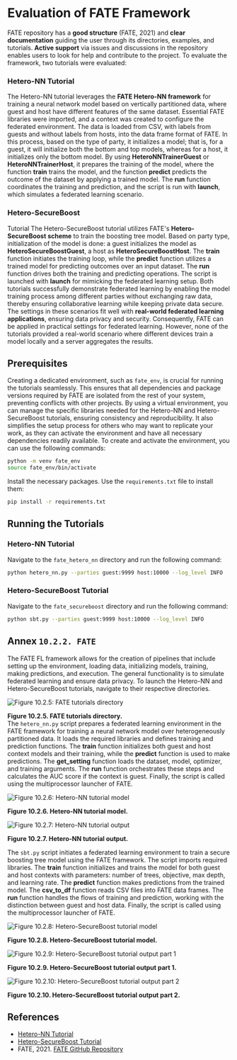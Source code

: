 # Evaluation of FATE Framework

FATE repository has a **good structure** (FATE, 2021) and **clear documentation** guiding the user through its directories, examples, and tutorials. **Active support** via issues and discussions in the repository enables users to look for help and contribute to the project. To evaluate the framework, two tutorials were evaluated:

### Hetero-NN Tutorial
The Hetero-NN tutorial leverages the **FATE Hetero-NN framework** for training a neural network model based on vertically partitioned data, where guest and host have different features of the same dataset. Essential FATE libraries were imported, and a context was created to configure the federated environment. The data is loaded from CSV, with labels from guests and without labels from hosts, into the data frame format of FATE. In this process, based on the type of party, it initializes a model; that is, for a guest, it will initialize both the bottom and top models, whereas for a host, it initializes only the bottom model. By using **HeteroNNTrainerGuest** or **HeteroNNTrainerHost**, it prepares the training of the model, where the function **train** trains the model, and the function **predict** predicts the outcome of the dataset by applying a trained model. The **run** function coordinates the training and prediction, and the script is run with **launch**, which simulates a federated learning scenario.
### Hetero-SecureBoost
Tutorial The Hetero-SecureBoost tutorial utilizes FATE's **Hetero-SecureBoost scheme** to train the boosting tree model. Based on party type, initialization of the model is done: a guest initializes the model as **HeteroSecureBoostGuest**, a host as **HeteroSecureBoostHost**. The **train** function initiates the training loop, while the **predict** function utilizes a trained model for predicting outcomes over an input dataset. The **run** function drives both the training and predicting operations. The script is launched with **launch** for mimicking the federated learning setup. Both tutorials successfully demonstrate federated learning by enabling the model training process among different parties without exchanging raw data, thereby ensuring collaborative learning while keeping private data secure. The settings in these scenarios fit well with **real-world federated learning applications**, ensuring data privacy and security. Consequently, FATE can be applied in practical settings for federated learning. However, none of the tutorials provided a real-world scenario where different devices train a model locally and a server aggregates the results.

## Prerequisites

Creating a dedicated environment, such as `fate_env`, is crucial for running the tutorials seamlessly. This ensures that all dependencies and package versions required by FATE are isolated from the rest of your system, preventing conflicts with other projects. By using a virtual environment, you can manage the specific libraries needed for the Hetero-NN and Hetero-SecureBoost tutorials, ensuring consistency and reproducibility. It also simplifies the setup process for others who may want to replicate your work, as they can activate the environment and have all necessary dependencies readily available. To create and activate the environment, you can use the following commands:

```bash
python -m venv fate_env
source fate_env/bin/activate
```

Install the necessary packages. Use the `requirements.txt` file to install them:

```bash
pip install -r requirements.txt
```

## Running the Tutorials

### Hetero-NN Tutorial

Navigate to the `fate_hetero_nn` directory and run the following command:

```bash
python hetero_nn.py --parties guest:9999 host:10000 --log_level INFO
```

### Hetero-SecureBoost Tutorial

Navigate to the `fate_secureboost` directory and run the following command:

```bash
python sbt.py --parties guest:9999 host:10000 --log_level INFO
```
## Annex `10.2.2. FATE`
The FATE FL framework allows for the creation of pipelines that include setting up the environment, loading data, initializing models, training, making predictions, and execution. The general functionality is to simulate federated learning and ensure data privacy. To launch the Hetero-NN and Hetero-SecureBoost tutorials, navigate to their respective directories.

![Figure 10.2.5: FATE tutorials directory](../../FiguresAndTables/Figure%2010.2.5.%20FATE%20tutorials%20directory.png)

 **Figure 10.2.5. FATE tutorials directory.**  
 The `hetero_nn.py` script prepares a federated learning environment in the FATE framework for training a neural network model over heterogeneously partitioned data. It loads the required libraries and defines training and prediction functions. The **train** function initializes both guest and host context models and their training, while the **predict** function is used to make predictions. The **get_setting** function loads the dataset, model, optimizer, and training arguments. The **run** function orchestrates these steps and calculates the AUC score if the context is guest. Finally, the script is called using the multiprocessor launcher of FATE.
 
  ![Figure 10.2.6: Hetero-NN tutorial model](../../FiguresAndTables/Figure%2010.2.6.%20Hetero-NN%20tutorial%20model.png)
   
 **Figure 10.2.6. Hetero-NN tutorial model.**  
 
![Figure 10.2.7: Hetero-NN tutorial output](../../FiguresAndTables/Figure%2010.2.7.%20Hetero-NN%20tutorial%20output.png)

 **Figure 10.2.7. Hetero-NN tutorial output.**  
  
The `sbt.py` script initiates a federated learning environment to train a secure boosting tree model using the FATE framework. The script imports required libraries. The **train** function initializes and trains the model for both guest and host contexts with parameters: number of trees, objective, max depth, and learning rate. The **predict** function makes predictions from the trained model. The **csv_to_df** function reads CSV files into FATE data frames. The **run** function handles the flows of training and prediction, working with the distinction between guest and host data. Finally, the script is called using the multiprocessor launcher of FATE.

![Figure 10.2.8: Hetero-SecureBoost tutorial model](../../FiguresAndTables/Figure%2010.2.8.%20Hetero-SecureBoost%20tutorial%20model.png)

**Figure 10.2.8. Hetero-SecureBoost tutorial model.**  

![Figure 10.2.9: Hetero-SecureBoost tutorial output part 1](../../FiguresAndTables/Figure%2010.2.9.%20Hetero-SecureBoost%20tutorial%20output%20part%201.png)

**Figure 10.2.9. Hetero-SecureBoost tutorial output part 1.**  

![Figure 10.2.10: Hetero-SecureBoost tutorial output part 2](../../FiguresAndTables/Figure%2010.2.10.%20Hetero-SecureBoost%20tutorial%20output%20part%202.png)

**Figure 10.2.10. Hetero-SecureBoost tutorial output part 2.**  
## References

- [Hetero-NN Tutorial](https://github.com/FederatedAI/FATE/blob/master/doc/2.0/fate/ml/hetero_nn_tutorial.md)
- [Hetero-SecureBoost Tutorial](https://github.com/FederatedAI/FATE/blob/master/doc/2.0/fate/ml/hetero_secureboost_tutorial.md)
- FATE, 2021. [FATE GitHub Repository](https://github.com/FederatedAI/FATE)












